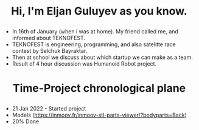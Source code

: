 # <p align="center">Hi, I'm Eljan Guluyev as you know.</p>

- In 16th of January (when i was at home). My friend called me, and informed about TEKNOFEST.
- TEKNOFEST is engineering, programming, and also satelitte race contest by Selchuk Bayraktar.
- Then at school we discuss about which startup we can make as a team.
- Result of 4 hour discussion was Humanoid Robot project.

# <p align="center">Time-Project chronological plane</p>

- 21 Jan 2022 - Started project
- Models (https://inmoov.fr/inmoov-stl-parts-viewer/?bodyparts=Back)
-  20% Done
